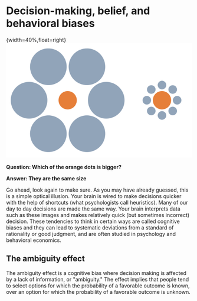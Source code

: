 # Decision-making, belief, and behavioral biases

{width=40%,float=right}
![Mond-vergleich Illusion](images/1_optical-illusion.png)

**Question: Which of the orange dots is bigger?**

**Answer: They are the same size**

Go ahead, look again to make sure. As you may have already guessed, this is a simple optical illusion.  Your brain is wired to make decisions quicker with the help of shortcuts (what psychologists call heuristics).  Many of our day to day decisions are made the same way. Your brain interprets data such as these images and makes relatively quick (but sometimes incorrect) decision.  These tendencies to think in certain ways are called cognitive biases and they can lead to systematic deviations from a standard of rationality or good judgment, and are often studied in psychology and behavioral economics.

## The ambiguity effect
The ambiguity effect is a cognitive bias where decision making is affected by a lack of information, or "ambiguity." The effect implies that people tend to select options for which the probability of a favorable outcome is known, over an option for which the probability of a favorable outcome is unknown.
